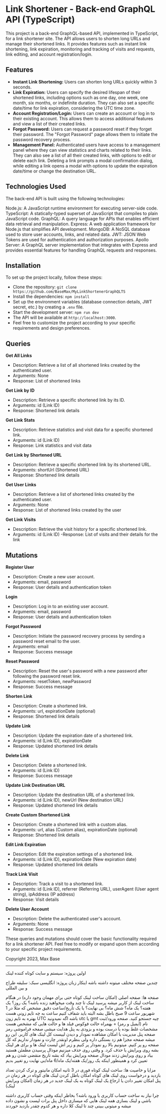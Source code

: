 # Link Shortener - Back-end GraphQL API (TypeScript)

This project is a back-end GraphQL-based API, implemented in TypeScript, for a link shortener site. The API allows users to shorten long URLs and manage their shortened links. It provides features such as instant link shortening, link expiration, monitoring and tracking of visits and requests, link editing, and account registration/login.

## Features

- **Instant Link Shortening:** Users can shorten long URLs quickly within 3 seconds.
- **Link Expiration:** Users can specify the desired lifespan of their shortened links, including options such as one day, one week, one month, six months, or indefinite duration. They can also set a specific date/time for link expiration, considering the UTC time zone.
- **Account Registration/Login:** Users can create an account or log in to their existing account. This allows them to access additional features and view a list of their created links.
- **Forgot Password:** Users can request a password reset if they forget their password. The "Forgot Password" page allows them to initiate the password recovery process.
- **Management Panel:** Authenticated users have access to a management panel where they can view statistics and charts related to their links. They can also see a list of all their created links, with options to edit or delete each link. Deleting a link prompts a modal confirmation dialog, while editing a link opens a modal with options to update the expiration date/time or change the destination URL.

## Technologies Used

The back-end API is built using the following technologies:

Node.js: A JavaScript runtime environment for executing server-side code.
TypeScript: A statically-typed superset of JavaScript that compiles to plain JavaScript code.
GraphQL: A query language for APIs that enables efficient data retrieval and manipulation.
Express: A web application framework for Node.js that simplifies API development.
MongoDB: A NoSQL database used to store user accounts, links, and related data.
JWT: JSON Web Tokens are used for authentication and authorization purposes.
Apollo Server: A GraphQL server implementation that integrates with Express and provides essential features for handling GraphQL requests and responses.

## Installation

To set up the project locally, follow these steps:

- Clone the repository: `git clone https://github.com/BaseMax/MyLinkShortenerGraphQLTS`
- Install the dependencies: `npm install`
- Set up the environment variables (database connection details, JWT secret, etc.) by creating a `.env` file.
- Start the development server: `npm run dev`
- The API will be available at `http://localhost:3000`.
- Feel free to customize the project according to your specific requirements and design preferences.

## Queries

**Get All Links**

- Description: Retrieve a list of all shortened links created by the authenticated user.
- Arguments: None
- Response: List of shortened links

**Get Link by ID**

- Description: Retrieve a specific shortened link by its ID.
- Arguments: id (Link ID)
- Response: Shortened link details

**Get Link Stats**

- Description: Retrieve statistics and visit data for a specific shortened link.
- Arguments: id (Link ID)
- Response: Link statistics and visit data

**Get Link by Shortened URL**

- Description: Retrieve a specific shortened link by its shortened URL.
- Arguments: shortUrl (Shortened URL)
- Response: Shortened link details

**Get User Links**

- Description: Retrieve a list of shortened links created by the authenticated user.
- Arguments: None
- Response: List of shortened links created by the user

**Get Link Visits**

- Description: Retrieve the visit history for a specific shortened link.
- Arguments: id (Link ID)
-Response: List of visits and their details for the link

## Mutations

**Register User**

- Description: Create a new user account.
- Arguments: email, password
- Response: User details and authentication token

**Login**

- Description: Log in to an existing user account.
- Arguments: email, password
- Response: User details and authentication token

**Forgot Password**

- Description: Initiate the password recovery process by sending a password reset email to the user.
- Arguments: email
- Response: Success message

**Reset Password**

- Description: Reset the user's password with a new password after following the password reset link.
- Arguments: resetToken, newPassword
- Response: Success message

**Shorten Link**

- Description: Create a shortened link.
- Arguments: url, expirationDate (optional)
- Response: Shortened link details

**Update Link**

- Description: Update the expiration date of a shortened link.
- Arguments: id (Link ID), expirationDate
- Response: Updated shortened link details

**Delete Link**

- Description: Delete a shortened link.
- Arguments: id (Link ID)
- Response: Success message

**Update Link Destination URL**

- Description: Update the destination URL of a shortened link.
- Arguments: id (Link ID), newUrl (New destination URL)
- Response: Updated shortened link details

**Create Custom Shortened Link**

- Description: Create a shortened link with a custom alias.
- Arguments: url, alias (Custom alias), expirationDate (optional)
- Response: Shortened link details

**Edit Link Expiration**

- Description: Edit the expiration settings of a shortened link.
- Arguments: id (Link ID), expirationDate (New expiration date)
- Response: Updated shortened link details

**Track Link Visit**

- Description: Track a visit to a shortened link.
- Arguments: id (Link ID), referrer (Referring URL), userAgent (User agent string), ipAddress (IP address)
- Response: Visit details

**Delete User Account**

- Description: Delete the authenticated user's account.
- Arguments: None
- Response: Success message

These queries and mutations should cover the basic functionality required for a link shortener API. Feel free to modify or expand upon them according to your specific project requirements.

Copyright 2023, Max Base

-------------

اولین پروژه: سیستم و سایت کوتاه کننده لینک

چندین صفحه مختلف میتونه داشته باشه اینکار
زبان پروژه: انگلیسی
سبک: سلیقه طراح و بین المللی

صفحه ها:
صفحه اصلی (امکان ساخت لینک کوتاه حتی برای مهمان وجود داره) در هنگام ساخت لینک از کاربر میشه پرسید  لینک تا چند وقت میخواهید زنده باشه؟ یک روز؟ یک هفته؟ یک ماه؟ شش ماه؟ بی نهایت؟ یا یک تاریخ/ساعت دقیق مشخص که مثلا در 1 شهریور ساعت 9 صبح باطل بشه البته باید شفاف کنیم ساعت به چه تایم زونی هست بهتره به تایم زون UTC باشه اگه نمیدونید utc یا gmt چیه جستجو کنید.
صفحه ورود/ثبت نام (ایمیل و رمز) + بهمراه حالت فوکوس فیلد ها و حالت هایی که مشخص هست مشخصات غلط بوده یا درست بوده و بزودی به پنل هدایت میشی
صفحه فراموشی رمز
صفحه پنل مدیریت با امکان مشاهده نمودار و دیدن لییست کل لینک های کاربر. این رو میشه صفحه مجزا هم زد بستگی داره ولی بنظرم اونقدر چارت و نمودار نداریم که کل صفحه رو پر کنیم. میتونیم بالا رو نمودار پر کنیم و زیر اش لیست لینک ها و برای هر لینک بشه روی ویرایش یا حذف کرد. و وقتی روی حذف میزنیم مودال پرسیدن مطمئن هستید بیاد و روی ویرایش زدند مودال صفحه ویرایش بیاد که بشه تاریخ منقضی شدن رو هم تعیین کرد و همینطور اینکه یک روز/یک هفته/یک ماه/6 ماه/بی نهایت رو تغییر بدیم

مزایا و خاصیت ها:
ساخت لینک کوتاه فوری در 3 ثانیه
امکان مانیتور و ترک کردن تعداد بازدید و درخواست روی لینک های کوتاه
امکان باطل کردن لینک های کوتاه در هر زمان در پنل
امکان تغییر دادن یا ارجاع یک لینک کوتاه به یک لینک جدید در هر زمان (امکان ویرایش لینک)

چرا نیاز به ساخت حساب کاربری یا ورود باشه؟
بخاطر اینکه وقتی حساب کاربری داشته باشی و لینک بسازی همه لینک هایی که میسازی داخل پنل برات لیست و نشون داده میشه
و میتونی ببینی چند تا لینک کلا داره و هر کدوم چقدر بازدید خوردند


